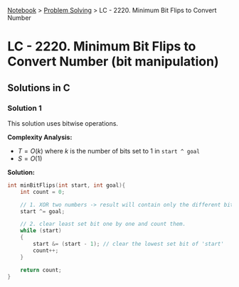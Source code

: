 <a href="../">Notebook</a> > <a href="./">Problem Solving</a> > LC - 2220. Minimum Bit Flips to Convert Number

# LC - 2220. Minimum Bit Flips to Convert Number (bit manipulation)



## Solutions in C

### Solution 1

This solution uses bitwise operations.

**Complexity Analysis:**

* $T = O(k)$ where $k$ is the number of bits set to 1 in `start ^ goal` 
* $S = O(1)$ 

**Solution:**

```cpp
int minBitFlips(int start, int goal){
    int count = 0;

    // 1. XOR two numbers -> result will contain only the different bits set
    start ^= goal;

    // 2. clear least set bit one by one and count them.
    while (start)
    {
        start &= (start - 1); // clear the lowest set bit of 'start'
        count++;
    }

    return count;
}
```


